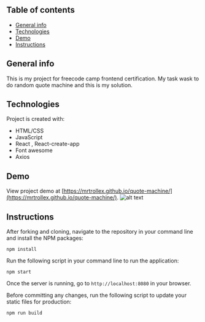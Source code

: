 ## Table of contents
* [General info](#general-info)
* [Technologies](#technologies)
* [Demo](#demo)
* [Instructions](#Instructions)

## General info
This is my project for freecode camp frontend certification.
My task wask to do random quote machine and this is my solution.
	
## Technologies
Project is created with:
* HTML/CSS
* JavaScript
* React , React-create-app
* Font awesome
* Axios


## Demo
View project demo at [https://mrtrollex.github.io/quote-machine/](https://mrtrollex.github.io/quote-machine/).
![alt text](https://i.imgur.com/54gYY4R.png)

## Instructions

After forking and cloning, navigate to the repository in your command line and install the NPM packages:
```
npm install
```

Run the following script in your command line to run the application:
```
npm start
```

Once the server is running, go to `http://localhost:8080` in your browser.

Before committing any changes, run the following script to update your static files for production:
```
npm run build
```